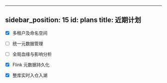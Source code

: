 ---

sidebar_position: 15
id: plans
title: 近期计划
-----------

* [X]  多租户及命名空间
* [ ]  统一元数据管理
* [ ]  全局血缘与影响分析
* [X]  Flink 元数据持久化
* [X]  整库实时入仓入湖

